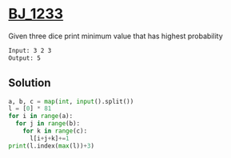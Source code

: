 # [BJ_1233](https://acmicpc.net/problem/1233)

Given three dice print minimum value that has highest probability

```txt
Input: 3 2 3
Output: 5
```

## Solution

```py
a, b, c = map(int, input().split())
l = [0] * 81
for i in range(a):
  for j in range(b):
    for k in range(c):
      l[i+j+k]+=1
print(l.index(max(l))+3)
```
